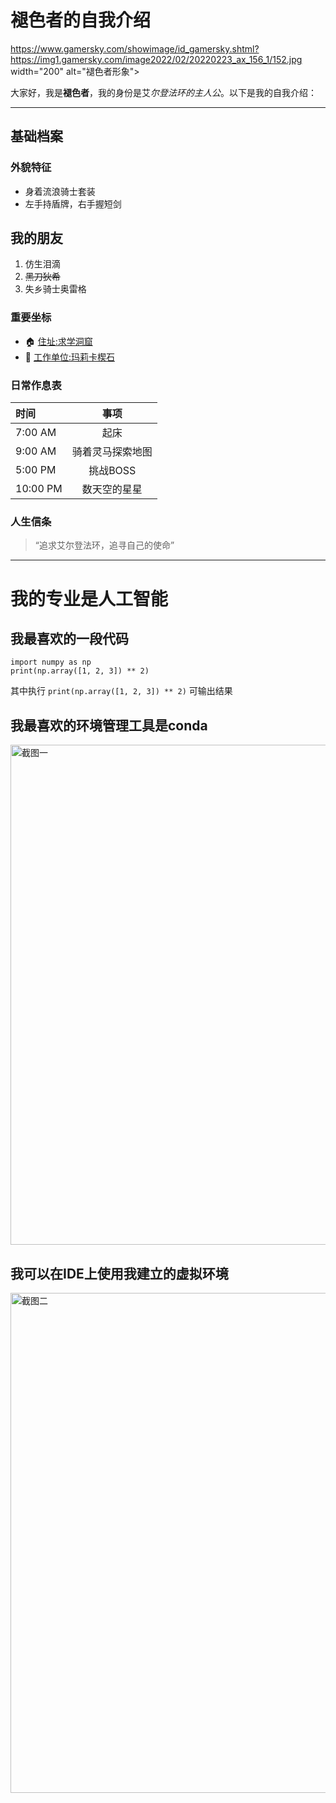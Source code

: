 # 褪色者的自我介绍

<img src>https://www.gamersky.com/showimage/id_gamersky.shtml?https://img1.gamersky.com/image2022/02/20220223_ax_156_1/152.jpg width="200" alt="褪色者形象">


大家好，我是**褪色者**，我的身份是艾*尔登法环的主人公*。以下是我的自我介绍：

---

## 基础档案

### 外貌特征

* 身着流浪骑士套装
* 左手持盾牌，右手握短剑

## 我的朋友

1. 仿生泪滴
2. ~~黑刀狄希~~
3. 失乡骑士奥雷格

### 重要坐标

* 🏠 [住址:求学洞窟](https://www.gamersky.com/handbook/202202/1461277.shtml)
* 🏢 [工作单位:玛莉卡楔石](https://gl.ali213.net/html/2021-11/729401.html)

### 日常作息表
| 时间       |    事项    |
|:---------|:--------:|
| 7:00 AM  |    起床    |
| 9:00 AM  | 骑着灵马探索地图 |
| 5:00 PM  |  挑战BOSS  |
| 10:00 PM |  数天空的星星  |

### 人生信条

 >“追求艾尔登法环，追寻自己的使命”

---

# 我的专业是人工智能

## 我最喜欢的一段代码
    import numpy as np
    print(np.array([1, 2, 3]) ** 2)
其中执行
    `print(np.array([1, 2, 3]) ** 2)`
可输出结果

## 我最喜欢的环境管理工具是conda

<img src="&quot;C:\Users\26544\Desktop\1.png&quot;" width="800" alt="截图一">

## 我可以在IDE上使用我建立的虚拟环境

<img src="&quot;C:\Users\26544\Desktop\3.png&quot;" width="800" alt="截图二">
